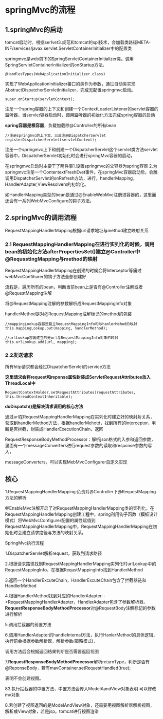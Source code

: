 # springMvc的流程

## 1.springMvc的启动

tomcat启动时，根据serlvet3.规范和tomcat的spi技术，会加载类路径META-INF/services/javax.servlet.ServletContainerInitializer中的配置类

springmvc是web包下的SpringServletContainerInitializer类。调用SpringServletContainerInitializer的onStartup方法，

```
@HandlesTypes(WebApplicationInitializer.class)
```

实现了WebApplicationInitializer接口的类作为参数，通过自动类实现AbstractDispatcherServletInitializer，完成无配置springmvc启动。

```
super.onStartup(servletContext);
```

注册一个spring容器的上下文和创建一个ContextLoaderListener的servlet容器的监听器，当servlet容器启动时，调用监听器的初始化方法完成spring容器的启动

**spring容器是根容器**，负载加载除@Controller的所有bean

```
//注册springmvc的上下文，以及注册DispatcherServlet
registerDispatcherServlet(servletContext);
```

注册一个springmvc上下和创建一个DispatcherServlet这个servlet类方法servlet容器中，DispatcherServlet初始化时会进行springMvc容器的启动，

在springmvc启动时主要干了两件事1.设置springmvc的父容器为spring容器 2.为springmvc注册一个ContentextFreshEvet事件，在springMvc容器启动后，会雕调用DispatcherServlet的onRefresh方法，进行，handlerMapping，HandlerAdapter,ViewResolvers的初始化。

如HandlerMapping类型的bean是通过@EnableWebMvc注册进容器的，这里面还会有一系列WebMvcConfigure的钩子方法。

## 2.springMvc的调用流程

 RequestMappingHandlerMapping根据url请求地址与method建立映射关系

### 2.1 RequestMappingHandlerMapping在进行实列化的时候，调用bean的初始化方法afterPropertiesSet()建立@Controller中@RequsstingMapping与method的映射

RequestMappingHandlerMapping在创建的时候会将Interceptor等痛过webMvcConfihurer的钩子方法全部创建好

流程是，遍历所有的bean，判断当前bean上是否有@Controller注解或者@RequestMapping注解

将@RequestMapping注解的参数解析成RequestMappingInfo对象

handlerMethod是对@RequestMapping注解标记的method的包装

```
//mappingLookup容器是建立RequestMappingInfo和与hanlerMehod的映射
this.mappingLookup.put(mapping, handlerMethod);
```

```
//urlLookup容器建立的是url与RequestMappingInfo对象的映射
this.urlLookup.add(url, mapping);
```

### 2.2发送请求

所有http请求都会经过DispatcherServlet的service方法

**这里请求会将request和reponse属性封装成ServletRequestAttributes放入ThreadLocal中**

```
RequestContextHolder.setRequestAttributes(requestAttributes, this.threadContextInheritable);
```

**doDispatch()是解决请求调用的核心方法**

通过url在RequestMappingHandlerMapping在实列化时建立好的映射射关系，获取到handlerMethod方法，根据handlerMehotd，找到所有的interceptor，判断是否拦截，封装成HandlerExecutionChain，返回





RequestResponseBodyMethodProcessor：解析json格式的入参和返回参数，里面有一个messageConverters进行request参数的读取和response参数的写入，

messageConverters，可以实现MebMvcConfigurer自定义实现

## 核心

1.RequestMappingHandlerMapping:负责对@Controller下@RequestMapping方法的解析

@EnableMvc注解开启了对RequestMappingHandlerMapping类的实列化，在RequestMappingHandlerMapping创建工程中，spring利用钩子函数（模板设计模式）将WebMvcConfigurer配置的属性赋值到RequestMappingHandlerMapping中，RequestMappingHandlerMapping在初始化时会建立请求路径与方法的映射关系。

SpringMvc执行流程

1.DispatcherServlet解析request，获取到请求路径

2.根据请求路径找到RequestMappingHandlerMapping实列化时urlLookup中的RequestMappingInfo，在根据RequstMappingInfo找到HandlerMethod

3.返回一个HandlerExcuteChain，HandlerExcuteChain包含了拦截器链和HandlerMethod

4.根据HandlerMethod找到对应的HandlerAdapter-->RequestMappingHandlerAdapter，HandlerAdapter包含了参数解析器。**RequestResponseBodyMethodProcessor**对@RequestBody注解标记的参数进行解析

5.调用拦截器的前置方法

6.调用HandlerAdapter的handleInternal方法，执行HanlerMethod的具体逻辑，执行前会根据参数解析器，解析参数(策略模式)，

调用方法后会根据返回结果判断是否需要返回视图

7.**RequestResponseBodyMethodProcessor**解析returnType，判断是否有@ReponseBody，若有mavContainer.setRequestHandled(true);

表明不会创建视图。

83.执行拦截器的中置方法，中置方法会传入ModelAandView对象表明 可以修改mv对象

8.若创建了视图返回的是ModelAndView对象，还需要用视图解析器解析视图，解析成View对象，若是jsp，tomcat进行视图渲染

